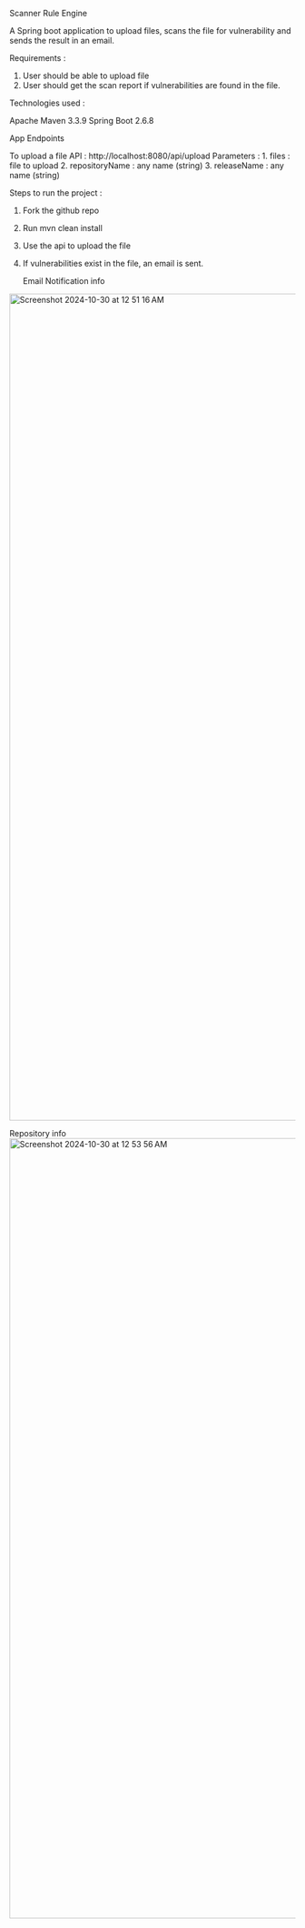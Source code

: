 Scanner Rule Engine

A Spring boot application to upload files, scans the file for vulnerability and sends the result in an email.

Requirements :

1. User should be able to upload file
2. User should get the scan report if vulnerabilities are found in the file. 


Technologies used :

Apache Maven 3.3.9
Spring Boot 2.6.8


App Endpoints

To upload a file
API : http://localhost:8080/api/upload
Parameters : 
    1. files : file to upload
    2. repositoryName : any name (string)
    3. releaseName : any name (string)


Steps to run the project :

1. Fork the github repo
2. Run mvn clean install
3. Use the api to upload the file
4. If vulnerabilities exist in the file, an email is sent.


    Email Notification info
<img width="1454" alt="Screenshot 2024-10-30 at 12 51 16 AM" src="https://github.com/user-attachments/assets/650197d1-9b1f-4aaa-8b89-0273d292015b">

   Repository info
<img width="1372" alt="Screenshot 2024-10-30 at 12 53 56 AM" src="https://github.com/user-attachments/assets/580d61c5-ca59-45e5-a93c-243986842354">

   
